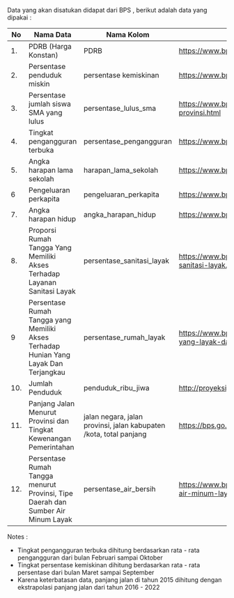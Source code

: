 Data yang akan disatukan didapat dari BPS , berikut adalah data yang dipakai :


| No  | Nama Data                                                                             | Nama Kolom                                                          | Sumber Data                                                                                                                                           |
|-----|---------------------------------------------------------------------------------------|---------------------------------------------------------------------|-------------------------------------------------------------------------------------------------------------------------------------------------------|
| 1.  | PDRB (Harga Konstan)                                                                  | PDRB                                                                | https://www.bps.go.id/indicator/52/286/1/-seri-2010-produk-domestik-regional-bruto-.html                                                              |
| 2.  | Persentase penduduk miskin                                                            | persentase kemiskinan                                               | https://www.bps.go.id/indicator/23/192/1/persentase-penduduk-miskin-p0-menurut-provinsi-dan-daerah.html                                               |
| 3.  | Persentase jumlah siswa SMA yang lulus                                                | persentase_lulus_sma                                                | https://www.bps.go.id/indicator/28/1980/1/tingkat-penyelesaian-pendidikan-menurut-jenjang-pendidikan-dan-provinsi.html                                |
| 4.  | Tingkat pengangguran terbuka                                                          | persentase_pengangguran                                             | https://www.bps.go.id/indicator/6/543/2/tingkat-pengangguran-terbuka-menurut-provinsi.html                                                            |
| 5.  | Angka harapan lama sekolah                                                            | harapan_lama_sekolah                                                | https://www.bps.go.id/indicator/26/415/1/-metode-baru-rata-rata-lama-sekolah.html                                                                     |
| 6   | Pengeluaran perkapita                                                                 | pengeluaran_perkapita                                               | https://www.bps.go.id/indicator/26/416/1/-metode-baru-pengeluaran-per-kapita-disesuaikan.html                                                         |
| 7.  | Angka harapan hidup                                                                   | angka_harapan_hidup                                                 | https://www.bps.go.id/indicator/26/414/1/-metode-baru-umur-harapan-hidup-saat-lahir-uhh-.html                                                         |
| 8.  | Proporsi Rumah Tangga Yang Memiliki Akses Terhadap Layanan Sanitasi Layak             | persentase_sanitasi_layak                                           | https://www.bps.go.id/indicator/29/1267/1/proporsi-rumah-tangga-yang-memiliki-akses-terhadap-layanan-sanitasi-layak.html                              |
| 9   | Persentase Rumah Tangga yang Memiliki Akses Terhadap Hunian Yang Layak Dan Terjangkau | persentase_rumah_layak                                              | https://www.bps.go.id/indicator/29/1241/1/persentase-rumah-tangga-yang-memiliki-akses-terhadap-hunian-yang-layak-dan-terjangkau-menurut-provinsi.html |
| 10. | Jumlah Penduduk                                                                       | penduduk_ribu_jiwa                                                  |http://proyeksipenduduk.bappenas.go.id/query|
| 11. | Panjang Jalan Menurut Provinsi dan Tingkat Kewenangan Pemerintahan                    | jalan negara, jalan provinsi, jalan kabupaten /kota, total panjang  | https://bps.go.id/indikator/indikator/view_data_pub/0000/api_pub/SENxVDdSbVprRGF2Sk91UTdGcVdTdz09/da_10/1                                             |
| 12. | Persentase Rumah Tangga menurut Provinsi, Tipe Daerah dan Sumber Air Minum Layak      | persentase_air_bersih                                               | https://www.bps.go.id/indicator/29/854/1/persentase-rumah-tangga-menurut-provinsi-tipe-daerah-dan-sumber-air-minum-layak.html                         |

Notes : 
 -  Tingkat pengangguran terbuka dihitung berdasarkan rata - rata pengangguran dari bulan Februari sampai Oktober 
 -  Tingkat persentase kemiskinan dihitung berdasarkan rata - rata persentase dari bulan Maret sampai September 
 - Karena keterbatasan data, panjang jalan di tahun 2015 dihitung dengan ekstrapolasi panjang jalan dari tahun 2016 - 2022
